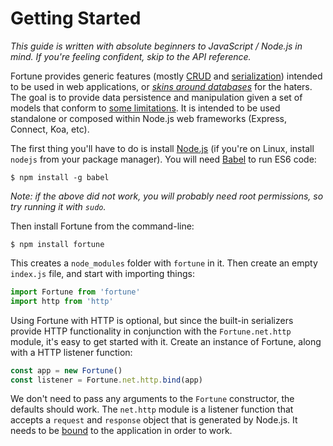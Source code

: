 # Getting Started

*This guide is written with absolute beginners to JavaScript / Node.js in mind. If you're feeling confident, skip to the API reference.*

Fortune provides generic features (mostly [CRUD](https://en.wikipedia.org/wiki/Create,_read,_update_and_delete) and [serialization](https://en.wikipedia.org/wiki/Serialization)) intended to be used in web applications, or [*skins around databases*](https://www.reddit.com/r/programming/comments/1a2mf7/programming_is_terriblelessons_learned_from_a/c8tjzl5) for the haters. The goal is to provide data persistence and manipulation given a set of models that conform to [some limitations](https://github.com/fortunejs/fortune/blob/rewrite/lib/index.js#L134-L171). It is intended to be used standalone or composed within Node.js web frameworks (Express, Connect, Koa, etc).

The first thing you'll have to do is install [Node.js](https://nodejs.org/) (if you're on Linux, install `nodejs` from your package manager). You will need [Babel](http://babeljs.io) to run ES6 code:

```
$ npm install -g babel
```

*Note: if the above did not work, you will probably need root permissions, so try running it with `sudo`.*

Then install Fortune from the command-line:

```
$ npm install fortune
```

This creates a `node_modules` folder with `fortune` in it. Then create an empty `index.js` file, and start with importing things:

```js
import Fortune from 'fortune'
import http from 'http'
```

Using Fortune with HTTP is optional, but since the built-in serializers provide HTTP functionality in conjunction with the `Fortune.net.http` module, it's easy to get started with it. Create an instance of Fortune, along with a HTTP listener function:

```js
const app = new Fortune()
const listener = Fortune.net.http.bind(app)
```

We don't need to pass any arguments to the `Fortune` constructor, the defaults should work. The `net.http` module is a listener function that accepts a `request` and `response` object that is generated by Node.js. It needs to be [bound](https://developer.mozilla.org/en/docs/Web/JavaScript/Reference/Global_objects/Function/bind) to the application in order to work.


